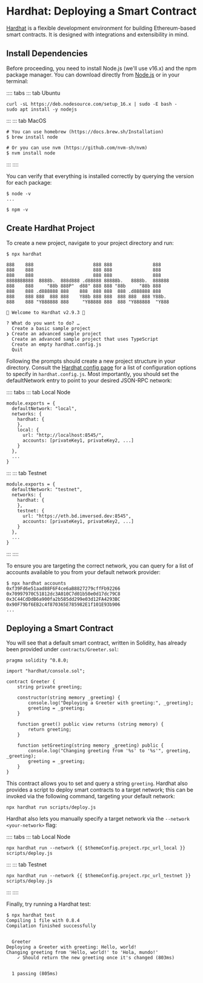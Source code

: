 # Hardhat: Deploying a Smart Contract

[Hardhat](https://hardhat.org/) is a flexible development environment for building Ethereum-based smart contracts. It is designed with integrations and extensibility in mind.

## Install Dependencies

Before proceeding, you need to install Node.js (we'll use v16.x) and the npm package manager. You can download directly from [Node.js](https://nodejs.org/en/download/) or in your terminal:

:::: tabs ::: tab Ubuntu

```text
curl -sL https://deb.nodesource.com/setup_16.x | sudo -E bash -
sudo apt install -y nodejs
```

::: ::: tab MacOS

```text
# You can use homebrew (https://docs.brew.sh/Installation)
$ brew install node

# Or you can use nvm (https://github.com/nvm-sh/nvm)
$ nvm install node
```

::: ::::

You can verify that everything is installed correctly by querying the version for each package:

```text
$ node -v
...

$ npm -v
```

## Create Hardhat Project

To create a new project, navigate to your project directory and run:

```text
$ npx hardhat

888    888                      888 888               888
888    888                      888 888               888
888    888                      888 888               888
8888888888  8888b.  888d888 .d88888 88888b.   8888b.  888888
888    888     "88b 888P"  d88" 888 888 "88b     "88b 888
888    888 .d888888 888    888  888 888  888 .d888888 888
888    888 888  888 888    Y88b 888 888  888 888  888 Y88b.
888    888 "Y888888 888     "Y88888 888  888 "Y888888  "Y888

👷 Welcome to Hardhat v2.9.3 👷‍

? What do you want to do? …
  Create a basic sample project
❯ Create an advanced sample project
  Create an advanced sample project that uses TypeScript
  Create an empty hardhat.config.js
  Quit
```

Following the prompts should create a new project structure in your directory. Consult the [Hardhat config page](https://hardhat.org/config/)
for a list of configuration options to specify in `hardhat.config.js`. Most importantly, you should set the defaultNetwork entry to point to your desired JSON-RPC network:

:::: tabs ::: tab Local Node

```text
module.exports = {
  defaultNetwork: "local",
  networks: {
    hardhat: {
    },
    local: {
      url: "http://localhost:8545/",
      accounts: [privateKey1, privateKey2, ...]
    }
  },
  ...
}
```

::: ::: tab Testnet

```text
module.exports = {
  defaultNetwork: "testnet",
  networks: {
    hardhat: {
    },
    testnet: {
      url: "https://eth.bd.imversed.dev:8545",
      accounts: [privateKey1, privateKey2, ...]
    }
  },
  ...
}
```

::: ::::

To ensure you are targeting the correct network, you can query for a list of accounts available to you from your default network provider:

```text
$ npx hardhat accounts
0xf39Fd6e51aad88F6F4ce6aB8827279cffFb92266
0x70997970C51812dc3A010C7d01b50e0d17dc79C8
0x3C44CdDdB6a900fa2b585dd299e03d12FA4293BC
0x90F79bf6EB2c4f870365E785982E1f101E93b906
...
```

## Deploying a Smart Contract
You will see that a default smart contract, written in Solidity, has already been provided under `contracts/Greeter.sol`:

```text
pragma solidity ^0.8.0;

import "hardhat/console.sol";

contract Greeter {
    string private greeting;

    constructor(string memory _greeting) {
        console.log("Deploying a Greeter with greeting:", _greeting);
        greeting = _greeting;
    }

    function greet() public view returns (string memory) {
        return greeting;
    }

    function setGreeting(string memory _greeting) public {
        console.log("Changing greeting from '%s' to '%s'", greeting, _greeting);
        greeting = _greeting;
    }
}
```

This contract allows you to set and query a string `greeting`. Hardhat also provides a script to deploy smart contracts to a target network; this can be invoked via the following command, targeting your default network:

```text
npx hardhat run scripts/deploy.js
```

Hardhat also lets you manually specify a target network via the `--network <your-network>` flag:

:::: tabs ::: tab Local Node

```text
npx hardhat run --network {{ $themeConfig.project.rpc_url_local }} scripts/deploy.js
```

::: ::: tab Testnet

```text
npx hardhat run --network {{ $themeConfig.project.rpc_url_testnet }} scripts/deploy.js
```

::: ::::

Finally, try running a Hardhat test:

```text
$ npx hardhat test
Compiling 1 file with 0.8.4
Compilation finished successfully


  Greeter
Deploying a Greeter with greeting: Hello, world!
Changing greeting from 'Hello, world!' to 'Hola, mundo!'
    ✓ Should return the new greeting once it's changed (803ms)


  1 passing (805ms)
```
